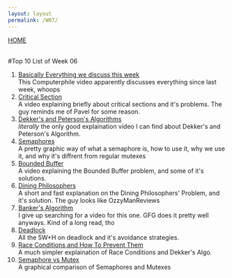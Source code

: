 ```yaml
---
layout: layout
permalink: /W07/
---
```

[HOME](../README.md)

<br>
#Top 10 List of Week 06

1. [Basically Everything we discuss this week](ttps://www.youtube.com/watch?v=7ENFeb-J75k)<br>
This Computerphile video apparently discusses everything since last week, whoops
2. [Critical Section](https://www.youtube.com/watch?v=BSX1YEoCVgA)<br>
A video explaining briefly about critical sections and it's problems. The guy reminds me of Pavel for some reason.
3. [Dekker's and Peterson's Algorithms](https://www.youtube.com/watch?v=bMBwwzc5I68)<br>
_literally_ the only good explaination video I can find about Dekker's and Peterson's Algorithm.
4. [Semaphores](https://www.youtube.com/watch?v=ukM_zzrIeXs&t)<br>
A pretty graphic way of what a semaphore is, how to use it, why we use it, and why it's diffrent from regular mutexes
5. [Bounded Buffer](https://www.youtube.com/watch?v=LRiN3DJdskA)<br>
A video explaining the Bounded Buffer problem, and some of it's solutions.
6. [Dining Philosophers](https://www.youtube.com/watch?v=NbwbQQB7xNQ)<br>
A short and fast explanation on the Dining Philosophers' Problem, and it's solution. The guy looks like OzzyManReviews
7. [Banker's Algorithm](https://www.geeksforgeeks.org/bankers-algorithm-in-operating-system-2/)<br>
I give up searching for a video for this one. GFG does it pretty well anyways. Kind of a long read, tho
8. [Deadlock](https://www.geeksforgeeks.org/introduction-of-deadlock-in-operating-system/)<br>
All the 5W+H on deadlock and it's avoidance strategies.
9. [Race Conditions and How To Prevent Them](https://www.youtube.com/watch?v=MqnpIwN7dz0)<br>
A much simpler explaination of Race Conditions and Dekker's Algo.
10. [Semaphore vs Mutex](https://www.youtube.com/watch?v=DvF3AsTglUU)<br>
A graphical comparison of Semaphores and Mutexes

